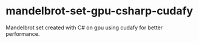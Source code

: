 # mandelbrot-set-gpu-csharp-cudafy
 Mandelbrot set created with C# on gpu using cudafy for better performance.
